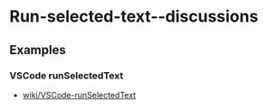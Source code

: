# Run-selected-text--discussions

## Examples

### VSCode runSelectedText
* [wiki/VSCode-runSelectedText](https:/martin12333/Run-selected-text--discussions/wiki/VSCode-runSelectedText)


